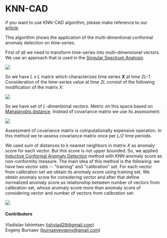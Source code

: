 # KNN-CAD 

if you want to use KNN-CAD algorithm, please make reference to our [article](https://arxiv.org/abs/1608.04585).

This algorithm shows the application of the multi-dimentional conformal anomaly detection on time-series. 

First of all we need to transform time-series into multi-dimensional vectors. We use an approach that is used in the [Singular Spectrum Analysis](https://en.wikipedia.org/wiki/Singular_spectrum_analysis). 

![](https://cloud.githubusercontent.com/assets/5317319/16424389/964ee6e2-3d68-11e6-8cfc-f3e9be9584cf.png)

So we have *L x L* matrix which characterizes time series **X** at time *2L-1*. Сonsideration of the time-series value at time *2L*  consist of the following modification of the matrix *X*:

![](https://cloud.githubusercontent.com/assets/5317319/16424391/96508542-3d68-11e6-9917-9017e134e770.png)

So we have set of *L*-dimentional vectors. Metric on this space based on [Mahalanobis distance](https://en.wikipedia.org/wiki/Mahalanobis_distance). Instead of covariance matrix we use its assessment:

![](https://cloud.githubusercontent.com/assets/5317319/16424392/9654e3b2-3d68-11e6-8ff5-6ce7ed8ca51d.png)

Assessment of covariance matrix is computationally expensive operation. In this method we re-assess covariance matrix once per *L/2* time periods.

We used sum of distances to *k* nearest neighbors in matrix *X* as anomaly score for each vector. But this score is not upper bounded. So, we applied [Inductive Conformal Anomaly Detection](https://www.researchgate.net/profile/Goeran_Falkman/publication/258244052_Inductive_conformal_anomaly_detection_for_sequential_detection_of_anomalous_sub-trajectories/links/54fff9910cf2eaf210bccba7.pdf) method with KNN anomaly score as non-conformity measure. The main idea of this method is the following: we have two vector sets -- "training" and "calibration" set. For each vector from calibration set we obtain its anomaly score using training set. We obtain anomaly score for considering vector and after that define normalized anomaly score as relationship between number of vectors from calibration set, whose anomaly score more than anomaly score of considering vector and number of vectors from calibration set:

![](https://cloud.githubusercontent.com/assets/5317319/16424390/964f9736-3d68-11e6-83c0-9c3476bd7ec3.png)

#### Contributors
Vladislav Ishimtsev (ishvlad28@gmail.com)  
Evgeny Burnaev (burnaevevgeny@gmail.com)







